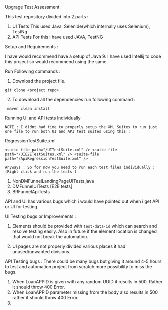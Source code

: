 Upgrage Test Assessment


This test repository divided into 2 parts : 

1. UI Tests
   This used Java, Selenide(which internally uses Selenium), TestNg
2. API Tests
   For this i have used JAVA, TestNG




Setup and Requirements :  

I have would recommend have a setup of Java 9. 
I have used Intellij to code this project so would recommend using the same. 

Run Following commands  :

1. Download the project file.

``git clone <project repo>``

2. To download all the dependencies run following command : 

`` maven clean install``



Running UI and API tests Individually 

``NOTE : I didnt had time to properly setup the XML Suites to run just one file to run both UI and API test suites using this : ``


RegressionTestSuite.xml

``<suite-file path="/UITestSuite.xml" />
<suite-file path="/UIE2ETestSuites.xml" />
<suite-file path="/ApiRegressionTestSuite.xml" />``




``Anyways : So for now you need to run each test files individually : (Right click and run the tests )``

1. NonDMFunnelLandingPageUITests.java
2. DMFunnelUITests [E2E tests]
3. BRFunnelApiTests


API and UI has various bugs which i would have pointed out when i get API or UI for testing. 


UI Testing bugs or Improvements : 

1. Elements should be provided with `test-data-id` which can search and resolve testing easily. Also in future if the element location is changed that
would not break the automation. 

2. UI pages are not properly divided various places it had unused/unwanted divisions.


API Testing bugs : 
There could be many bugs but giving it around 4-5 hours to test and automation project from scratch more possibility to miss the bugs. 

1. When LoanAPPID is given with any random UUID it results in 500. Rather it should throw 400 Error. 
2. When LoanAPPID parameter missing from the body also results in 500 rather it should throw 400 Error. 
3. 